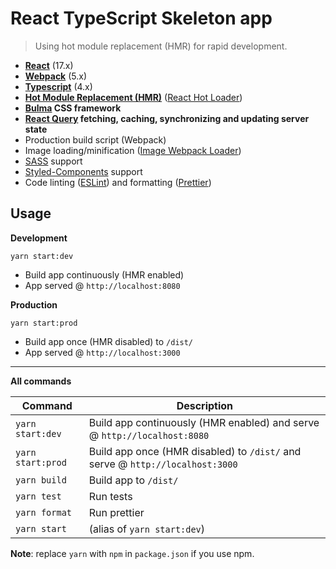 # React TypeScript Skeleton app
> Using hot module replacement (HMR) for rapid development.

* **[React](https://facebook.github.io/react/)** (17.x)
* **[Webpack](https://webpack.js.org/)** (5.x)
* **[Typescript](https://www.typescriptlang.org/)** (4.x)
* **[Hot Module Replacement (HMR)](https://webpack.js.org/concepts/hot-module-replacement/)** ([React Hot Loader](https://github.com/gaearon/react-hot-loader))
* **[Bulma](https://bulma.io/) CSS framework**
* **[React Query](https://react-query.tanstack.com/) fetching, caching, synchronizing and updating server state**
* Production build script (Webpack)
* Image loading/minification ([Image Webpack Loader](https://github.com/tcoopman/image-webpack-loader))
* [SASS](http://sass-lang.com/) support
* [Styled-Components](https://styled-components.com/) support
* Code linting ([ESLint](https://github.com/eslint/eslint)) and formatting ([Prettier](https://github.com/prettier/prettier))

## Usage
**Development**

`yarn start:dev`

* Build app continuously (HMR enabled)
* App served @ `http://localhost:8080`

**Production**

`yarn start:prod`

* Build app once (HMR disabled) to `/dist/`
* App served @ `http://localhost:3000`

---

**All commands**

Command | Description
--- | ---
`yarn start:dev` | Build app continuously (HMR enabled) and serve @ `http://localhost:8080`
`yarn start:prod` | Build app once (HMR disabled) to `/dist/` and serve @ `http://localhost:3000`
`yarn build` | Build app to `/dist/`
`yarn test` | Run tests
`yarn format` | Run prettier
`yarn start` | (alias of `yarn start:dev`)

**Note**: replace `yarn` with `npm` in `package.json` if you use npm.

